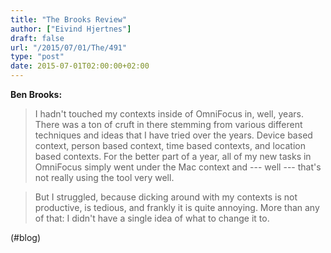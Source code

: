 ```yaml
---
title: "The Brooks Review"
author: ["Eivind Hjertnes"]
draft: false
url: "/2015/07/01/The/491"
type: "post"
date: 2015-07-01T02:00:00+02:00
---
```


**Ben Brooks:**

> I hadn't touched my contexts inside of OmniFocus in, well, years.
> There was a ton of cruft in there stemming from various different
> techniques and ideas that I have tried over the years. Device based
> context, person based context, time based contexts, and location based
> contexts. For the better part of a year, all of my new tasks in
> OmniFocus simply went under the Mac context and --- well --- that's
> not really using the tool very well.

<!--quoteend-->

> But I struggled, because dicking around with my contexts is not
> productive, is tedious, and frankly it is quite annoying. More than
> any of that: I didn't have a single idea of what to change it to.

(#blog)

